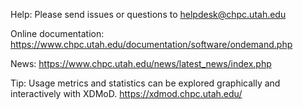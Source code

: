 Help: Please send issues or questions to helpdesk@chpc.utah.edu

Online documentation: https://www.chpc.utah.edu/documentation/software/ondemand.php

News: https://www.chpc.utah.edu/news/latest_news/index.php

Tip:  Usage metrics and statistics can be explored graphically and interactively with XDMoD. https://xdmod.chpc.utah.edu/
